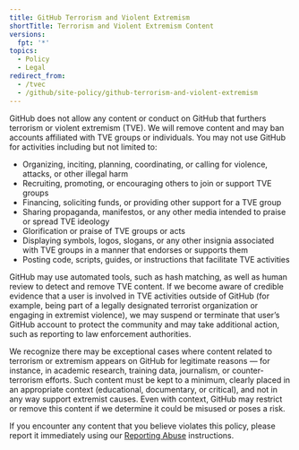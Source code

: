 ```yaml
---
title: GitHub Terrorism and Violent Extremism
shortTitle: Terrorism and Violent Extremism Content
versions:
  fpt: '*'
topics:
  - Policy
  - Legal
redirect_from:
  - /tvec
  - /github/site-policy/github-terrorism-and-violent-extremism
---
```


GitHub does not allow any content or conduct on GitHub that furthers terrorism or violent extremism (TVE). We will remove content and may ban accounts affiliated with TVE groups or individuals. You may not use GitHub for activities including but not limited to:

* Organizing, inciting, planning, coordinating, or calling for violence, attacks, or other illegal harm
* Recruiting, promoting, or encouraging others to join or support TVE groups
* Financing, soliciting funds, or providing other support for a TVE group
* Sharing propaganda, manifestos, or any other media intended to praise or spread TVE ideology
* Glorification or praise of TVE groups or acts
* Displaying symbols, logos, slogans, or any other insignia associated with TVE groups in a manner that endorses or supports them
* Posting code, scripts, guides, or instructions that facilitate TVE activities

GitHub may use automated tools, such as hash matching, as well as human review to detect and remove TVE content. If we become aware of credible evidence that a user is involved in TVE activities outside of GitHub (for example, being part of a legally designated terrorist organization or engaging in extremist violence), we may suspend or terminate that user’s GitHub account to protect the community and may take additional action, such as reporting to law enforcement authorities.

We recognize there may be exceptional cases where content related to terrorism or extremism appears on GitHub for legitimate reasons — for instance, in academic research, training data, journalism, or counter-terrorism efforts. Such content must be kept to a minimum, clearly placed in an appropriate context (educational, documentary, or critical), and not in any way support extremist causes. Even with context, GitHub may restrict or remove this content if we determine it could be misused or poses a risk.

If you encounter any content that you believe violates this policy, please report it immediately using our [Reporting Abuse](/communities/maintaining-your-safety-on-github/reporting-abuse-or-spam) instructions.
